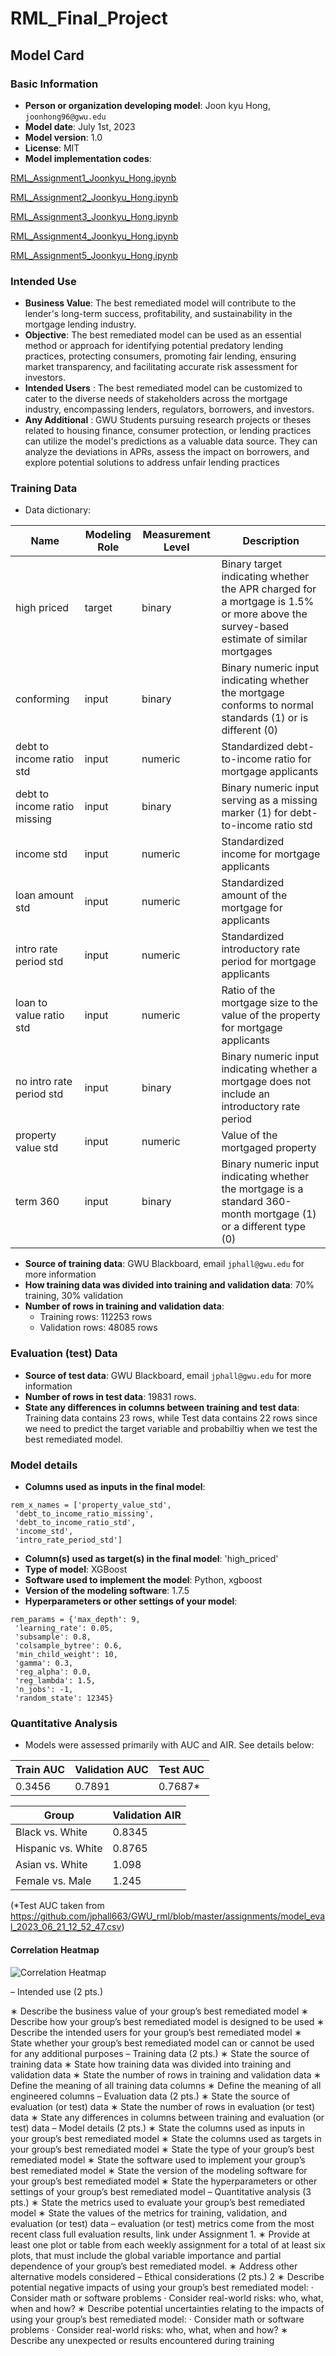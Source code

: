 # RML_Final_Project

## Model Card

### Basic Information

* **Person or organization developing model**: Joon kyu Hong, `joonhong96@gwu.edu`
* **Model date**: July 1st, 2023
* **Model version**: 1.0
* **License**: MIT
* **Model implementation codes**:

[RML_Assignment1_Joonkyu_Hong.ipynb](https://github.com/JOONKYUHONG/DNSC6290_RML/blob/main/RML_Assignment%201_%20Joonkyu%20Hong.ipynb)

[RML_Assignment2_Joonkyu_Hong.ipynb](https://github.com/JOONKYUHONG/DNSC6290_RML/blob/main/RML_Assignment%202_Joonkyu%20Hong-Copy1.ipynb)

[RML_Assignment3_Joonkyu_Hong.ipynb](https://github.com/JOONKYUHONG/DNSC6290_RML/blob/main/RML_Assignment%203_Joonkyu%20Hong.ipynb)

[RML_Assignment4_Joonkyu_Hong.ipynb](https://github.com/JOONKYUHONG/DNSC6290_RML/blob/main/RML_Assignment%204_Joonkyu%20Hong.ipynb)

[RML_Assignment5_Joonkyu_Hong.ipynb](https://github.com/JOONKYUHONG/DNSC6290_RML/blob/main/RML_Assignment%205_Joonkyu%20Hong.ipynb) 


### Intended Use

* **Business Value**: The best remediated model will contribute to the lender's long-term success, profitability, and sustainability in the mortgage lending industry.
* **Objective**: The best remediated model can be used as an essential method or approach for identifying potential predatory lending practices, protecting consumers, promoting fair lending, ensuring market transparency, and facilitating accurate risk assessment for investors.
* **Intended Users** : The best remediated model can be customized to cater to the diverse needs of stakeholders across the mortgage industry, encompassing lenders, regulators, borrowers, and investors.
* **Any Additional** : GWU Students pursuing research projects or theses related to housing finance, consumer protection, or lending practices can utilize the model's predictions as a valuable data source. They can analyze the deviations in APRs, assess the impact on borrowers, and explore potential solutions to address unfair lending practices

### Training Data

* Data dictionary: 

| Name                      | Modeling Role | Measurement Level | Description                                                                                     |
|---------------------------|---------------|-------------------|-------------------------------------------------------------------------------------------------|
| high priced               | target        | binary            | Binary target indicating whether the APR charged for a mortgage is 1.5% or more above the survey-based estimate of similar mortgages    |
| conforming                | input         | binary            | Binary numeric input indicating whether the mortgage conforms to normal standards (1) or is different (0)                              |
| debt to income ratio std  | input         | numeric           | Standardized debt-to-income ratio for mortgage applicants                                        |
| debt to income ratio missing  | input         | binary        | Binary numeric input serving as a missing marker (1) for debt-to-income ratio std                 |
| income std                | input         | numeric           | Standardized income for mortgage applicants                                                     |
| loan amount std           | input         | numeric           | Standardized amount of the mortgage for applicants                                              |
| intro rate period std     | input         | numeric           | Standardized introductory rate period for mortgage applicants                                   |
| loan to value ratio std   | input         | numeric           | Ratio of the mortgage size to the value of the property for mortgage applicants                 |
| no intro rate period std  | input         | binary            | Binary numeric input indicating whether a mortgage does not include an introductory rate period |
| property value std        | input         | numeric           | Value of the mortgaged property                                                                 |
| term 360                  | input         | binary            | Binary numeric input indicating whether the mortgage is a standard 360-month mortgage (1) or a different type (0)                  |


* **Source of training data**: GWU Blackboard, email `jphall@gwu.edu` for more information
* **How training data was divided into training and validation data**: 70% training, 30% validation
* **Number of rows in training and validation data**:
  * Training rows: 112253 rows
  * Validation rows: 48085 rows

### Evaluation (test) Data
* **Source of test data**: GWU Blackboard, email `jphall@gwu.edu` for more information
* **Number of rows in test data**: 19831 rows.
* **State any differences in columns between training and test data**: Training data contains 23 rows, while Test data contains 22 rows since we need to predict the target variable and probabiltiy when we test the best remediated model. 

### Model details
* **Columns used as inputs in the final model**:
```
rem_x_names = ['property_value_std',
 'debt_to_income_ratio_missing',
 'debt_to_income_ratio_std',
 'income_std',
 'intro_rate_period_std']
```
* **Column(s) used as target(s) in the final model**: 'high_priced'
* **Type of model**: XGBoost
* **Software used to implement the model**: Python, xgboost
* **Version of the modeling software**: 1.7.5
* **Hyperparameters or other settings of your model**: 
```
rem_params = {'max_depth': 9,
 'learning_rate': 0.05,
 'subsample': 0.8,
 'colsample_bytree': 0.6,
 'min_child_weight': 10,
 'gamma': 0.3,
 'reg_alpha': 0.0,
 'reg_lambda': 1.5,
 'n_jobs': -1,
 'random_state': 12345}
```
### Quantitative Analysis

* Models were assessed primarily with AUC and AIR. See details below:

| Train AUC | Validation AUC | Test AUC |
| ------ | ------- | -------- |
| 0.3456 | 0.7891  | 0.7687* |

| Group | Validation AIR |
|-------|-----|
| Black vs. White | 0.8345 |
| Hispanic vs. White | 0.8765 |
| Asian vs. White | 1.098 |
| Female vs. Male | 1.245 |


(*Test AUC taken from https://github.com/jphall663/GWU_rml/blob/master/assignments/model_eval_2023_06_21_12_52_47.csv)

#### Correlation Heatmap
![Correlation Heatmap](download.png)

– Intended use (2 pts.)

∗ Describe the business value of your group’s best remediated model
∗ Describe how your group’s best remediated model is designed to be used
∗ Describe the intended users for your group’s best remediated model
∗ State whether your group’s best remediated model can or cannot be used for any additional
purposes
– Training data (2 pts.)
∗ State the source of training data
∗ State how training data was divided into training and validation data
∗ State the number of rows in training and validation data
∗ Define the meaning of all training data columns
∗ Define the meaning of all engineered columns
– Evaluation data (2 pts.)
∗ State the source of evaluation (or test) data
∗ State the number of rows in evaluation (or test) data
∗ State any differences in columns between training and evaluation (or test) data
– Model details (2 pts.)
∗ State the columns used as inputs in your group’s best remediated model
∗ State the columns used as targets in your group’s best remediated model
∗ State the type of your group’s best remediated model
∗ State the software used to implement your group’s best remediated model
∗ State the version of the modeling software for your group’s best remediated model
∗ State the hyperparameters or other settings of your group’s best remediated model
– Quantitative analysis (3 pts.)
∗ State the metrics used to evaluate your group’s best remediated model
∗ State the values of the metrics for training, validation, and evaluation (or test) data – evaluation (or test) metrics come from the most recent class full evaluation results, link under
Assignment 1.
∗ Provide at least one plot or table from each weekly assignment for a total of at least six plots,
that must include the global variable importance and partial dependence of your group’s best
remediated model.
∗ Address other alternative models considered
– Ethical considerations (2 pts.)
2
∗ Describe potential negative impacts of using your group’s best remediated model:
· Consider math or software problems
· Consider real-world risks: who, what, when and how?
∗ Describe potential uncertainties relating to the impacts of using your group’s best remediated
model:
· Consider math or software problems
· Consider real-world risks: who, what, when and how?
∗ Describe any unexpected or results encountered during training

